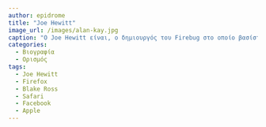 ```yaml
---
author: epidrome
title: "Joe Hewitt"
image_url: /images/alan-kay.jpg
caption: "O Joe Hewitt είναι, ο δημιουργός του Firebug στο οποίο βασίστηκε για την δημιουργία του το projecto στο οποίο είναι συνιδρυτής και γνωστός για αυτό, το firefox η πρώτη σε δημοτικότητα εφαρμογή περιήγησης στο διαδίκτυ των χρηστών linux και ένας από τους πιο χρησιμοποιημένους browser παγκομίος."
categories:
  - Βιογραφία 
  - Ορισμός 
tags:
  - Joe Hewitt
  - Firefox
  - Blake Ross
  - Safari
  - Facebook
  - Apple
---
```



